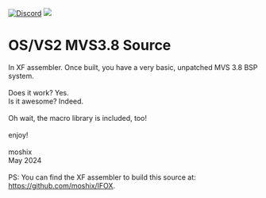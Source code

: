 [![Discord](https://img.shields.io/discord/423767742546575361.svg?label=&logo=discord&logoColor=ffffff&color=7389D8&labelColor=6A7EC2)](https://discord.gg/vpEv3HJ)
<a href="https://hits.seeyoufarm.com"><img src="https://hits.seeyoufarm.com/api/count/incr/badge.svg?url=https%3A%2F%2Fgithub.com%2Fmoshix%2Fosvs2src&count_bg=%2379C83D&title_bg=%23555555&icon=ibm.svg&icon_color=%23E7E7E7&title=hits&edge_flat=false"/></a>
<br>

OS/VS2 MVS3.8 Source
====================

In XF assembler. Once built, you have a very basic, unpatched MVS 3.8 BSP system. 
<br>
<br>
Does it work? Yes.<br>
Is it awesome? Indeed. 
<br><br>
Oh wait, the macro library is included, too! <br><br>
enjoy!  
<br>
moshix  
May 2024 <br><br>
PS: You can find the XF assembler to build this source at: https://github.com/moshix/IFOX.


